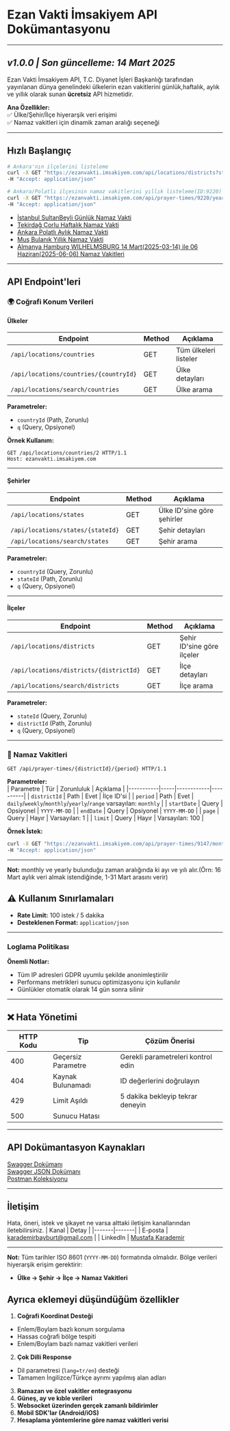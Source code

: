 # **Ezan Vakti İmsakiyem API Dokümantasyonu** 
---
*v1.0.0 | Son güncelleme: 14 Mart 2025*
---
Ezan Vakti İmsakiyem API, T.C. Diyanet İşleri Başkanlığı tarafından yayınlanan dünya genelindeki ülkelerin ezan vakitlerini günlük,haftalık, aylık ve yıllık olarak sunan **ücretsiz** API hizmetidir.

**Ana Özellikler:**  
✅ Ülke/Şehir/İlçe hiyerarşik veri erişimi  
✅ Namaz vakitleri için dinamik zaman aralığı seçeneği  

---

## **Hızlı Başlangıç**  
```bash
# Ankara'nın ilçelerini listeleme
curl -X GET "https://ezanvakti.imsakiyem.com/api/locations/districts?stateId=506" \
-H "Accept: application/json"
```
```bash
# Ankara/Polatlı ilçesinin namaz vakitlerini yıllık listeleme(ID:9220)
curl -X GET "https://ezanvakti.imsakiyem.com/api/prayer-times/9220/yearly" \
-H "Accept: application/json"
```
- [İstanbul SultanBeyli Günlük Namaz Vakti](https://ezanvakti.imsakiyem.com/api/prayer-times/9549/daily)
- [Tekirdağ Çorlu Haftalık Namaz Vakti](https://ezanvakti.imsakiyem.com/api/prayer-times/9873/weekly)
- [Ankara Polatlı Aylık Namaz Vakti](https://ezanvakti.imsakiyem.com/api/prayer-times/9220/monthly)
- [Muş Bulanık Yıllık Namaz Vakti](https://ezanvakti.imsakiyem.com/api/prayer-times/9751/yearly)
- [Almanya Hamburg WILHELMSBURG 14 Mart(2025-03-14) ile 06 Haziran(2025-06-06) Namaz Vakitleri](https://ezanvakti.imsakiyem.com/api/prayer-times/10034/range?startDate=2025-03-14&endDate=2025-06-06)


---

## **API Endpoint'leri**  

### **🌍 Coğrafi Konum Verileri**  

#### **Ülkeler**  
| Endpoint | Method | Açıklama |
|----------|--------|----------|
| `/api/locations/countries` | GET | Tüm ülkeleri listeler |
| `/api/locations/countries/{countryId}` | GET | Ülke detayları |
| `/api/locations/search/countries` | GET | Ülke arama |

**Parametreler:**  
- `countryId` (Path, Zorunlu)  
- `q` (Query, Opsiyonel)

**Örnek Kullanım:**  
```http
GET /api/locations/countries/2 HTTP/1.1
Host: ezanvakti.imsakiyem.com
```

---

#### **Şehirler**  
| Endpoint | Method | Açıklama |
|----------|--------|----------|
| `/api/locations/states` | GET | Ülke ID'sine göre şehirler |
| `/api/locations/states/{stateId}` | GET | Şehir detayları |
| `/api/locations/search/states` | GET | Şehir arama |

**Parametreler:**  
- `countryId` (Query, Zorunlu)  
- `stateId` (Path, Zorunlu)  
- `q` (Query, Opsiyonel)  

---

#### **İlçeler**  
| Endpoint | Method | Açıklama |
|----------|--------|----------|
| `/api/locations/districts` | GET | Şehir ID'sine göre ilçeler |
| `/api/locations/districts/{districtId}` | GET | İlçe detayları |
| `/api/locations/search/districts` | GET | İlçe arama |

**Parametreler:**  
- `stateId` (Query, Zorunlu)  
- `districtId` (Path, Zorunlu)  
- `q` (Query, Opsiyonel)  

---

### **🕋 Namaz Vakitleri**  
```http
GET /api/prayer-times/{districtId}/{period} HTTP/1.1
```

**Parametreler:**  
| Parametre | Tür | Zorunluluk | Açıklama |
|-----------|-----|------------|----------|
| `districtId` | Path | Evet | İlçe ID'si |
| `period` | Path | Evet | `daily`/`weekly`/`monthly`/`yearly`/`range` varsayılan: `monthly` |
| `startDate` | Query | Opsiyonel | `YYYY-MM-DD` |
| `endDate` | Query | Opsiyonel | `YYYY-MM-DD` |
| `page` | Query | Hayır | Varsayılan: 1 |
| `limit` | Query | Hayır | Varsayılan: 100 |

**Örnek İstek:**  
```bash
curl -X GET "https://ezanvakti.imsakiyem.com/api/prayer-times/9147/monthly?startDate=2025-02-15" \
-H "Accept: application/json"
```

---
**Not:** monthly ve yearly bulunduğu zaman aralığında ki ayı ve yılı alır.(Örn: 16 Mart aylık veri almak istendiğinde, 1-31 Mart arasını verir)
## **⚠️ Kullanım Sınırlamaları**  
- **Rate Limit:** 100 istek / 5 dakika  
- **Desteklenen Format:** `application/json`  

---


### **Loglama Politikası**  

**Önemli Notlar:**  
- Tüm IP adresleri GDPR uyumlu şekilde anonimleştirilir  
- Performans metrikleri sunucu optimizasyonu için kullanılır  
- Günlükler otomatik olarak 14 gün sonra silinir  

---

## **❌ Hata Yönetimi**  
| HTTP Kodu | Tip | Çözüm Önerisi |
|-----------|-----|----------------|
| 400 | Geçersiz Parametre | Gerekli parametreleri kontrol edin |
| 404 | Kaynak Bulunamadı | ID değerlerini doğrulayın |
| 429 | Limit Aşıldı | 5 dakika bekleyip tekrar deneyin |
| 500 | Sunucu Hatası |  |

---

## **API Dokümantasyon Kaynakları**  
  
 [Swagger Dokümanı](https://ezanvakti.imsakiyem.com/api-docs)  
 [Swagger JSON Dokümanı](https://ezanvakti.imsakiyem.com/api-docs/json)  
 [Postman Koleksiyonu](https://raw.githubusercontent.com/karademirmustafa/ezanvakti-imsakiyem-api/refs/heads/main/postman/ezanvakti-imsakiyem.postman_collection.json)  

---

## **İletişim**  

Hata, öneri, istek ve şikayet ne varsa alttaki iletişim kanallarından iletebilirsiniz.
| Kanal | Detay |
|-------|-------|
| E-posta | [karademirbayburt@gmail.com](mailto:karademirbayburt@gmail.com) |
| LinkedIn | [Mustafa Karademir](https://www.linkedin.com/in/karademirmustafa/) 

---

**Not:** Tüm tarihler ISO 8601 (`YYYY-MM-DD`) formatında olmalıdır. Bölge verileri hiyerarşik erişim gerektirir:
- **Ülke → Şehir → İlçe → Namaz Vakitleri**






## **Ayrıca eklemeyi düşündüğüm özellikler**  
  1. **Coğrafi Koordinat Desteği**  
   - Enlem/Boylam bazlı konum sorgulama  
   - Hassas coğrafi bölge tespiti  
   - Enlem/Boylam bazlı namaz vakitleri verileri
  2. **Çok Dilli Response**  
   - Dil parametresi (`lang=tr/en`) desteği  
   - Tamamen İngilizce/Türkçe ayrımı yapılmış alan adları  
 3. **Ramazan ve özel vakitler entegrasyonu**
4. **Güneş, ay ve kıble verileri**
5. **Websocket üzerinden gerçek zamanlı bildirimler**
6. **Mobil SDK'lar (Android/iOS)**
7. **Hesaplama yöntemlerine göre namaz vakitleri verisi**

